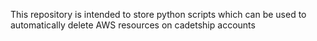 This repository is intended to store python scripts which can be used to automatically delete AWS resources on cadetship accounts

